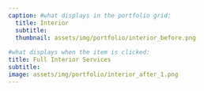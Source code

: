 ```yaml
---
caption: #what displays in the portfolio grid:
  title: Interior
  subtitle:
  thumbnail: assets/img/portfolio/interior_before.png
  
#what displays when the item is clicked:
title: Full Interior Services
subtitle: 
image: assets/img/portfolio/interior_after_1.png
---
```

<!-- Use this area to describe your project. **Markdown** supported.

optional info list (delete if not using):

{:.list-inline} 
- Date: 
- Client: 
- Category: 
 -->
